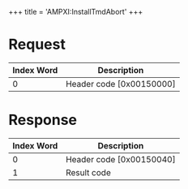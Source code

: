 +++
title = 'AMPXI:InstallTmdAbort'
+++

# Request

| Index Word | Description                |
|------------|----------------------------|
| 0          | Header code \[0x00150000\] |

# Response

| Index Word | Description                |
|------------|----------------------------|
| 0          | Header code \[0x00150040\] |
| 1          | Result code                |
